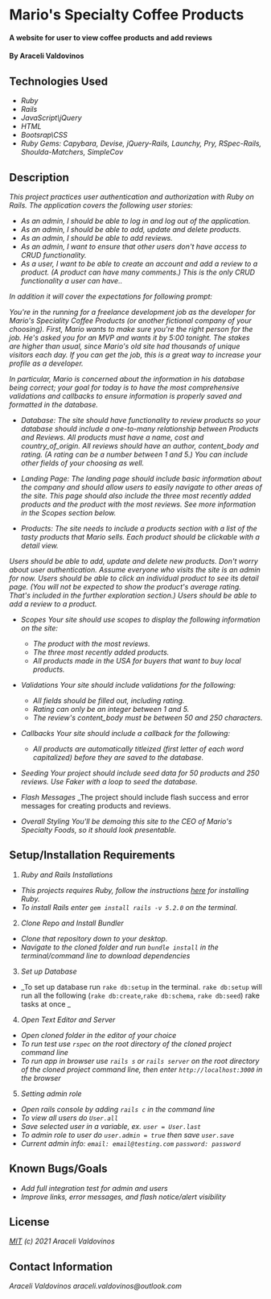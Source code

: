 # Mario's Specialty Coffee Products

#### A website for user to view coffee products and add reviews 

#### By Araceli Valdovinos

## Technologies Used

* _Ruby_
* _Rails_
* _JavaScript\jQuery_
* _HTML_
* _Bootsrap\CSS_
* _Ruby Gems: Capybara, Devise, jQuery-Rails, Launchy, Pry, RSpec-Rails, Shoulda-Matchers, SimpleCov_



## Description
_This project practices user authentication and authorization with Ruby on Rails. The application covers the following user stories:_

* _As an admin, I should be able to log in and log out of the application._
* _As an admin, I should be able to add, update and delete products._
* _As an admin, I should be able to add reviews._
* _As an admin, I want to ensure that other users don't have access to CRUD functionality._
* _As a user, I want to be able to create an account and add a review to a product. (A product can have many comments.) This is the only CRUD functionality a user can have.._

_In addition it will cover the expectations for following prompt:_

_You're in the running for a freelance development job as the developer for Mario's Speciality Coffee Products (or another fictional company of your choosing). First, Mario wants to make sure you're the right person for the job. He's asked you for an MVP and wants it by 5:00 tonight. The stakes are higher than usual, since Mario's old site had thousands of unique visitors each day. If you can get the job, this is a great way to increase your profile as a developer._

_In particular, Mario is concerned about the information in his database being correct; your goal for today is to have the most comprehensive validations and callbacks to ensure information is properly saved and formatted in the database._

* _Database:_
_The site should have functionality to review products so your database should include a one-to-many relationship between Products and Reviews. All products must have a name, cost and country_of_origin. All reviews should have an author, content_body and rating. (A rating can be a number between 1 and 5.) You can include other fields of your choosing as well._

* _Landing Page:_
_The landing page should include basic information about the company and should allow users to easily navigate to other areas of the site. This page should also include the three most recently added products and the product with the most reviews. See more information in the Scopes section below._

* _Products:_
_The site needs to include a products section with a list of the tasty products that Mario sells. Each product should be clickable with a detail view._

_Users should be able to add, update and delete new products. Don't worry about user authentication. Assume everyone who visits the site is an admin for now. Users should be able to click an individual product to see its detail page. (You will not be expected to show the product's average rating. That's included in the further exploration section.) Users should be able to add a review to a product._

* _Scopes_
_Your site should use scopes to display the following information on the site:_

  * _The product with the most reviews._
  * _The three most recently added products._
  * _All products made in the USA for buyers that want to buy local products._

* _Validations_
_Your site should include validations for the following:_

  * _All fields should be filled out, including rating._
  * _Rating can only be an integer between 1 and 5._
  * _The review's content_body must be between 50 and 250 characters._

* _Callbacks_
_Your site should include a callback for the following:_

  * _All products are automatically titleized (first letter of each word capitalized) before they are saved to the database._

* _Seeding_
_Your project should include seed data for 50 products and 250 reviews. Use Faker with a loop to seed the database._

* _Flash Messages_
_The project should include flash success and error messages for creating products and reviews.

* _Overall Styling_
_You'll be demoing this site to the CEO of Mario's Specialty Foods, so it should look presentable._

## Setup/Installation Requirements
1. _Ruby and Rails Installations_
* _This projects requires Ruby, follow the instructions [here](https://www.learnhowtoprogram.com/ruby-and-rails/getting-started-with-ruby/ruby-installation-and-setup) for installing Ruby._
* _To install Rails enter `gem install rails -v 5.2.0` on the terminal._

2. _Clone Repo and Install Bundler_
* _Clone that repository down to your desktop._
* _Navigate to the cloned folder and run `bundle install` in the terminal/command line to download dependencies_

3. _Set up Database_
* _To set up database run `rake db:setup` in the terminal. `rake db:setup` will run all the following (`rake db:create`,`rake db:schema`, `rake db:seed`) rake tasks at once _

4. _Open Text Editor and Server_
* _Open cloned folder in the editor of your choice_
* _To run test use `rspec` on the root directory of the cloned project command line_
* _To run app in browser use `rails s` or `rails server` on the root directory of the cloned project command line, then enter `http://localhost:3000` in the browser_

5. _Setting admin role_
* _Open rails console by adding `rails c` in the command line_
* _To view all users do `User.all`_
* _Save selected user in a variable, ex. `user = User.last`_
* _To admin role to user do `user.admin = true` then save `user.save`_
* _Current admin info: `email: email@testing.com` `password: password`_


## Known Bugs/Goals
* _Add full integration test for admin and users_
* _Improve links, error messages, and flash notice/alert visibility_


## License
_[MIT](https://opensource.org/licenses/MIT) (c) 2021 Araceli Valdovinos_


## Contact Information
_Araceli Valdovinos araceli.valdovinos@outlook.com_
